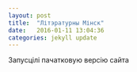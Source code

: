 ```yaml
---
layout: post
title:  "Літэратурны Мінск"
date:   2016-01-11 13:04:36
categories: jekyll update
---
```


Запусцілі пачатковую версію сайта
